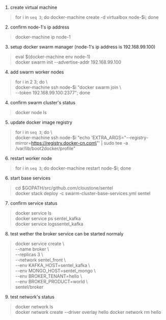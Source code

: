 1. create virtual machine  
> for i in `seq 3`; do docker-machine create -d virtualbox node-$i; done  

2. confirm node-1's ip address
> docker-machine ip node-1

3. setup docker swarm manager (node-1's ip address is 192.168.99.100)
> eval $(docker-machine env node-1)  
> docker swarm init --advertise-addr 192.168.99.100

4. add swarm worker nodes  
> for i in 2 3; do \  
> docker-machine ssh node-$i "docker swarm join  \  
> --token <token> 192.168.99.100:2377"; done

4. confirm swarm cluster's status  
> docker node ls 

5. update docker image registry
> for i in `seq 3`; do \  
> docker-machine ssh node-$i "echo 'EXTRA_ARGS=\"--registry-mirror=https://registry.docker-cn.com\"' | sudo tee -a /var/lib/boot2docker/profile"  

6. restart worker node
> for i in `seq 3`; do docker-machine restart node-$i; done  

6. start base services  
> cd $GOPATH/src/github.com/cloustone/sentel    
> docker stack deploy -c swarm-cluster-base-services.yml sentel

7. confirm service status  
> docker service ls  
> docker service ps sentel\_kafka   
> docker service logssentel\_kafka

8. test wether the broker service can be started normaly  
> docker service create \  
> --name broker  \  
> --replicas 3  \  
> --network sentel\_front  \  
> --env KAFKA\_HOST=sentel\_kafka  \  
> --env MONGO\_HOST=sentel\_mongo \  
> --env BROKER\_TENANT=hello  \  
> --env BROKER\_PRODUCT=world  \  
> sentel/broker  

9. test network's status
> docker network ls  
> docker network create --driver overlay  hello
> docker network rm hello  



